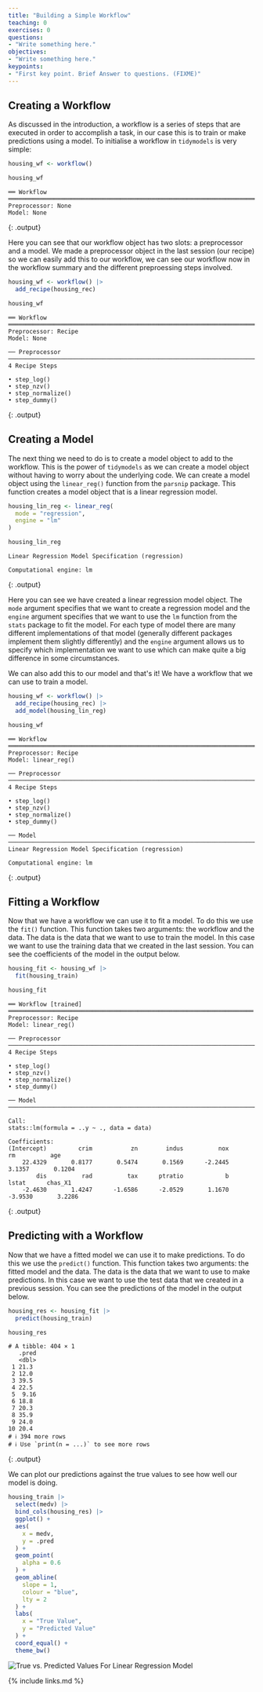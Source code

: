 ```yaml
---
title: "Building a Simple Workflow"
teaching: 0
exercises: 0
questions:
- "Write something here."
objectives:
- "Write something here."
keypoints:
- "First key point. Brief Answer to questions. (FIXME)"
---
```


## Creating a Workflow

As discussed in the introduction, a workflow is a series of steps that are executed in order to accomplish a task, in our case this is to train or make predictions using a model. To initialise a workflow in `tidymodels` is very simple:

```r
housing_wf <- workflow()

housing_wf
```

```
══ Workflow ══════════════════════════════════════════════════════════════════════════════════════════════
Preprocessor: None
Model: None
```
{: .output}

Here you can see that our workflow object has two slots: a preprocessor and a model. We made a preprocessor object in the last session (our recipe) so we can easily add this to our workflow, we can see our workflow now in the workflow summary and the different preproessing steps involved.

```r
housing_wf <- workflow() |> 
  add_recipe(housing_rec)

housing_wf
```

```
══ Workflow ══════════════════════════════════════════════════════════════════════════════════════════════
Preprocessor: Recipe
Model: None

── Preprocessor ──────────────────────────────────────────────────────────────────────────────────────────
4 Recipe Steps

• step_log()
• step_nzv()
• step_normalize()
• step_dummy()
```
{: .output}

## Creating a Model

The next thing we need to do is to create a model object to add to the workflow. This is the power of `tidymodels` as we can create a model object without having to worry about the underlying code. We can create a model object using the `linear_reg()` function from the `parsnip` package. This function creates a model object that is a linear regression model.

```r
housing_lin_reg <- linear_reg(
  mode = "regression",
  engine = "lm"
)

housing_lin_reg
```

```
Linear Regression Model Specification (regression)

Computational engine: lm 
```
{: .output}

Here you can see we have created a linear regression model object. The `mode` argument specifies that we want to create a regression model and the `engine` argument specifies that we want to use the `lm` function from the `stats` package to fit the model. For each type of model there are many different implementations of that model (generally different packages implement them slightly differently) and the `engine` argument allows us to specify which implementation we want to use which can make quite a big difference in some circumstances.

We can also add this to our model and that's it! We have a workflow that we can use to train a model.

```r
housing_wf <- workflow() |> 
  add_recipe(housing_rec) |> 
  add_model(housing_lin_reg)

housing_wf
```

```
══ Workflow ══════════════════════════════════════════════════════════════════════════════════════════════
Preprocessor: Recipe
Model: linear_reg()

── Preprocessor ──────────────────────────────────────────────────────────────────────────────────────────
4 Recipe Steps

• step_log()
• step_nzv()
• step_normalize()
• step_dummy()

── Model ─────────────────────────────────────────────────────────────────────────────────────────────────
Linear Regression Model Specification (regression)

Computational engine: lm 
```
{: .output}

## Fitting a Workflow

Now that we have a workflow we can use it to fit a model. To do this we use the `fit()` function. This function takes two arguments: the workflow and the data. The data is the data that we want to use to train the model. In this case we want to use the training data that we created in the last session. You can see the coefficients of the model in the output below.

```r
housing_fit <- housing_wf |> 
  fit(housing_train)

housing_fit
```

```
══ Workflow [trained] ══════════════════════════════════════════════════════════════════════
Preprocessor: Recipe
Model: linear_reg()

── Preprocessor ────────────────────────────────────────────────────────────────────────────
4 Recipe Steps

• step_log()
• step_nzv()
• step_normalize()
• step_dummy()

── Model ───────────────────────────────────────────────────────────────────────────────────

Call:
stats::lm(formula = ..y ~ ., data = data)

Coefficients:
(Intercept)         crim           zn        indus          nox           rm          age  
    22.4329       0.8177       0.5474       0.1569      -2.2445       3.1357       0.1204  
        dis          rad          tax      ptratio            b        lstat      chas_X1  
    -2.4630       1.4247      -1.6586      -2.0529       1.1670      -3.9530       3.2286 
```
{: .output}

## Predicting with a Workflow

Now that we have a fitted model we can use it to make predictions. To do this we use the `predict()` function. This function takes two arguments: the fitted model and the data. The data is the data that we want to use to make predictions. In this case we want to use the test data that we created in a previous session. You can see the predictions of the model in the output below.

```r
housing_res <- housing_fit |> 
  predict(housing_train)

housing_res
```

```
# A tibble: 404 × 1
   .pred
   <dbl>
 1 21.3 
 2 12.0 
 3 39.5 
 4 22.5 
 5  9.16
 6 18.8 
 7 20.3 
 8 35.9 
 9 24.0 
10 20.4 
# ℹ 394 more rows
# ℹ Use `print(n = ...)` to see more rows
```
{: .output}

We can plot our predictions against the true values to see how well our model is doing.

```r
housing_train |> 
  select(medv) |> 
  bind_cols(housing_res) |> 
  ggplot() +
  aes(
    x = medv,
    y = .pred
  ) +
  geom_point(
    alpha = 0.6
  ) +
  geom_abline(
    slope = 1,
    colour = "blue",
    lty = 2
  ) +
  labs(
    x = "True Value",
    y = "Predicted Value"
  ) +
  coord_equal() +
  theme_bw()
```

![True vs. Predicted Values For Linear Regression Model](../fig/true-vs-pred-lin-reg.png)

{% include links.md %}

